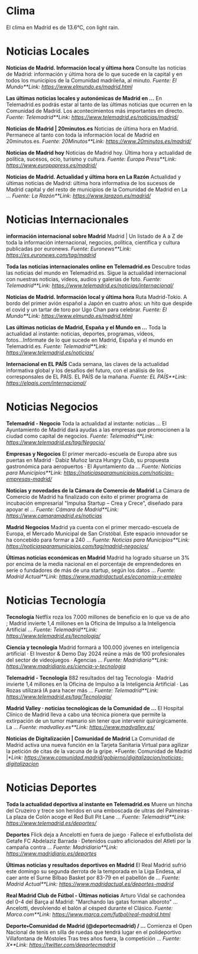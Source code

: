 # Clima
El clima en Madrid es de 13.6°C, con light rain.

# Noticias Locales
**Noticias de Madrid. Información local y última hora**
Consulte las noticias de Madrid: información y última hora de lo que sucede en la capital y en todos los municipios de la Comunidad madrileña, al minuto.
*Fuente: El Mundo**Link: https://www.elmundo.es/madrid.html*

**Las últimas noticias locales y autonómicas de Madrid en ...**
En Telemadrid.es podrás estar al tanto de las últimas noticias que ocurren en la Comunidad de Madrid. Los acontecimientos más importantes en directo.
*Fuente: Telemadrid**Link: https://www.telemadrid.es/noticias/madrid/*

**Noticias de Madrid | 20minutos.es**
Noticias de última hora en Madrid. Permanece al tanto con toda la información local de Madrid en 20minutos.es.
*Fuente: 20Minutos**Link: https://www.20minutos.es/madrid/*

**Noticias de Madrid hoy**
Noticias de Madrid hoy. Última hora y actualidad de política, sucesos, ocio, turismo y cultura.
*Fuente: Europa Press**Link: https://www.europapress.es/madrid/*

**Noticias de Madrid. Actualidad y última hora en La Razón**
Actualidad y últimas noticias de Madrid: última hora informativa de los sucesos de Madrid capital y del resto de municipios de la Comunidad de Madrid en La ...
*Fuente: La Razón**Link: https://www.larazon.es/madrid/*

# Noticias Internacionales
**información internacional sobre Madrid**
Madrid | Un listado de A a Z de toda la información internacional, negocios, política, científica y cultura publicadas por euronews.
*Fuente: Euronews**Link: https://es.euronews.com/tag/madrid*

**Toda las noticias internacionales online en Telemadrid.es**
Descubre todas las noticias del mundo en Telemadrid.es. Sigue la actualidad internacional con nuestras noticias, vídeos, audios y galerías de foto.
*Fuente: Telemadrid**Link: https://www.telemadrid.es/noticias/internacional/*

**Noticias de Madrid. Información local y última hora**
Ruta Madrid-Tokio. A bordo del primer avión español a Japón en cuatro años: un hito que despide el covid y un tartar de toro por Ugo Chan para celebrar.
*Fuente: El Mundo**Link: https://www.elmundo.es/madrid.html*

**Las últimas noticias de Madrid, España y el Mundo en ...**
Toda la actualidad al instante: noticias, deportes, programas, vídeos, fotos...Infórmate de lo que sucede en Madrid, España y el mundo en Telemadrid.es.
*Fuente: Telemadrid**Link: https://www.telemadrid.es/noticias/*

**Internacional en EL PAÍS**
Cada semana, las claves de la actualidad informativa global y los desafíos del futuro, con el análisis de los corresponsales de EL PAÍS. EL PAÍS de la mañana.
*Fuente: EL PAÍS**Link: https://elpais.com/internacional/*

# Noticias Negocios
**Telemadrid - Negocio**
Toda la actualidad al instante: noticias ... El Ayuntamiento de Madrid dará ayudas a las empresas que promocionen a la ciudad como capital de negocios.
*Fuente: Telemadrid**Link: https://www.telemadrid.es/tag/Negocio/*

**Empresas y Negocios**
El primer mercado-escuela de Europa abre sus puertas en Madrid · Dabiz Muñoz lanza Hungry Club, su propuesta gastronómica para aeropuertos · El Ayuntamiento da ...
*Fuente: Noticias para Municipios**Link: https://noticiasparamunicipios.com/noticias-empresas-madrid/*

**Noticias y novedades de la Cámara de Comercio de Madrid**
La Cámara de Comercio de Madrid ha finalizado con éxito el primer programa de incubación empresarial "Impulsa Startup – Crea y Crece", diseñado para apoyar el ...
*Fuente: Cámara de Madrid**Link: https://www.camaramadrid.es/noticias*

**Madrid Negocios**
Madrid ya cuenta con el primer mercado-escuela de Europa, el Mercado Municipal de San Cristóbal. Este espacio innovador se ha concebido para formar a 240 ...
*Fuente: Noticias para Municipios**Link: https://noticiasparamunicipios.com/tag/madrid-negocios/*

**Últimas noticias económicas en Madrid**
Madrid ha logrado situarse un 3% por encima de la media nacional en el porcentaje de emprendedores en serie o fundadores de más de una startup, según los datos ...
*Fuente: Madrid Actual**Link: https://www.madridactual.es/economia-y-empleo*

# Noticias Tecnología
**Tecnología**
Netflix roza los 7.000 millones de beneficio en lo que va de año ; Madrid invierte 1,4 millones en la Oficina de Impulso a la Inteligencia Artificial ...
*Fuente: Telemadrid**Link: https://www.telemadrid.es/tecnologia/*

**Ciencia y tecnología**
Madrid formará a 100.000 jóvenes en inteligencia artificial · El Investor & Demo Day 2024 reúne a más de 100 profesionales del sector de videojuegos · Agencias ...
*Fuente: Madridiario**Link: https://www.madridiario.es/ciencia-y-tecnologia*

**Telemadrid - Tecnología**
882 resultados del tag Tecnología · Madrid invierte 1,4 millones en la Oficina de Impulso a la Inteligencia Artificial · Las Rozas utilizará IA para hacer más ...
*Fuente: Telemadrid**Link: https://www.telemadrid.es/tag/Tecnologia/*

**Madrid Valley · noticias tecnológicas de la Comunidad de ...**
El Hospital Clínico de Madrid lleva a cabo una técnica pionera que permite la extirpación de un tumor mamario sin tener que intervenir quirúrgicamente. La ...
*Fuente: madvalley.es**Link: https://www.madvalley.es/*

**Noticias de Digitalización | Comunidad de Madrid**
La Comunidad de Madrid activa una nueva función en la Tarjeta Sanitaria Virtual para agilizar la petición de citas de la vacuna de la gripe.
*Fuente: Comunidad de Madrid |**Link: https://www.comunidad.madrid/gobierno/digitalizacion/noticias-digitalizacion*

# Noticias Deportes
**Toda la actualidad deportiva al instante en Telemadrid.es**
Muere un hincha del Cruzeiro y trece son heridos en una emboscada de ultras del Palmeiras · La plaza de Colón acoge el Red Bull Pit Lane ...
*Fuente: Telemadrid**Link: https://www.telemadrid.es/deportes/*

**Deportes**
Flick deja a Ancelotti en fuera de juego · Fallece el exfutbolista del Getafe FC Abdelaziz Barrada · Detenidos cuatro aficionados del Atleti por la campaña contra ...
*Fuente: Madridiario**Link: https://www.madridiario.es/deportes*

**Últimas noticias y resultados deportivos en Madrid**
El Real Madrid sufrió este domingo su segunda derrota de la temporada en la Liga Endesa, al caer ante el Surne Bilbao Basket por 83-79 en el pabellón de ...
*Fuente: Madrid Actual**Link: https://www.madridactual.es/deportes-madrid*

**Real Madrid Club de Fútbol - Últimas noticias**
Arturo Vidal se cachondea del 0-4 del Barça al Madrid: "Marchando las gatas forman alboroto" ... Ancelotti, devolviendo el balón al césped durante el Clásico.
*Fuente: Marca.com**Link: https://www.marca.com/futbol/real-madrid.html*

**Deporte▪️Comunidad de Madrid (@deportecmadrid) / ...**
Comienza el Open Nacional de tenis en silla de ruedas que tendrá lugar en el polideportivo Villafontana de Móstoles Tras tres años fuera, la competición ...
*Fuente: X**Link: https://twitter.com/deportecmadrid*
